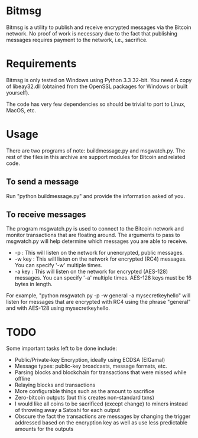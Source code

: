 Bitmsg
======

Bitmsg is a utility to publish and receive encrypted messages via the Bitcoin
network. No proof of work is necessary due to the fact that publishing messages
requires payment to the network, i.e., sacrifice.

Requirements
============

Bitmsg is only tested on Windows using Python 3.3 32-bit. You need A copy of
libeay32.dll (obtained from the OpenSSL packages for Windows or built
yourself).

The code has very few dependencies so should be trivial to port to Linux,
MacOS, etc.

Usage
=====

There are two programs of note: buildmessage.py and msgwatch.py.  The rest of
the files in this archive are support modules for Bitcoin and related code.

To send a message
-----------------

Run "python buildmessage.py" and provide the information asked of you.

To receive messages
-------------------

The program msgwatch.py is used to connect to the Bitcoin network and monitor
transactions that are floating around.  The arguments to pass to msgwatch.py
will help determine which messages you are able to receive.

* -p : This will listen on the network for unencrypted, public messages.
* -w key : This will listen on the network for encrypted (RC4) messages. You can specify '-w' multiple times.
* -a key : This will listen on the network for encrypted (AES-128) messages. You can specify '-a' multiple times. AES-128 keys must be 16 bytes in length.

For example, "python msgwatch.py -p -w general -a mysecretkeyhello" will listen for messages that
are encrypted with RC4 using the phrase "general" and with AES-128 using mysecretkeyhello.

TODO
====

Some important tasks left to be done include:

* Public/Private-key Encryption, ideally using ECDSA (ElGamal)
* Message types: public-key broadcasts, message formats, etc.
* Parsing blocks and blockchain for transactions that were missed while offline
* Relaying blocks and transactions
* More configurable things such as the amount to sacrifice
* Zero-bitcoin outputs (but this creates non-standard txns)
* I would like all coins to be sacrificed (except change) to miners instead of throwing away a Satoshi for each output
* Obscure the fact the transactions are messages by changing the trigger addressed based on the encryption key as well as use less predictable amounts for the outputs
